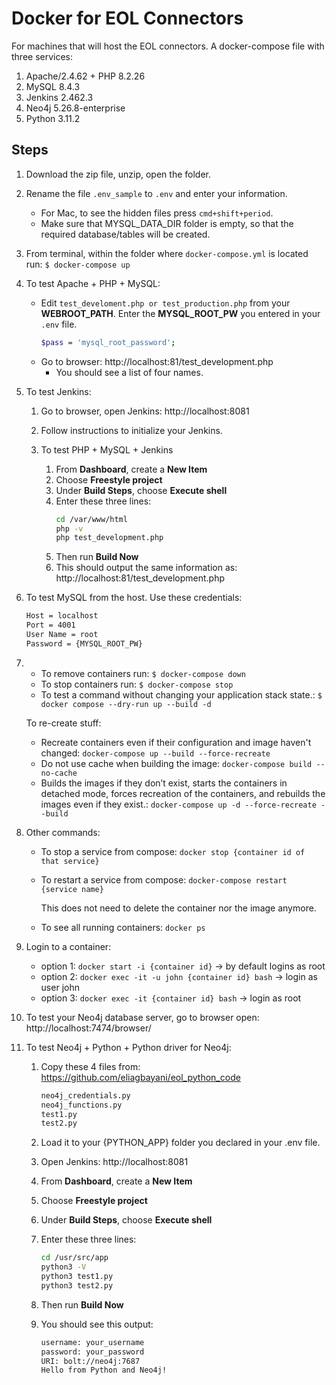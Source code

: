 # Docker for EOL Connectors

For machines that will host the EOL connectors.
A docker-compose file with three services:

1. Apache/2.4.62 + PHP 8.2.26
2. MySQL 8.4.3
3. Jenkins 2.462.3
4. Neo4j 5.26.8-enterprise
5. Python 3.11.2

## Steps

1. Download the zip file, unzip, open the folder.
2. Rename the file `.env_sample` to `.env` and enter your information.
   - For Mac, to see the hidden files press `cmd+shift+period`.
   - Make sure that MYSQL_DATA_DIR folder is empty, so that the required database/tables will be created.
3. From terminal, within the folder where `docker-compose.yml` is located run: `$ docker-compose up`
4. To test Apache + PHP + MySQL:
   - Edit `test_develoment.php or test_production.php` from your **WEBROOT_PATH**. Enter the **MYSQL_ROOT_PW** you entered in your `.env` file.
     ```sh
     $pass = 'mysql_root_password';
     ```
   - Go to browser: http://localhost:81/test_development.php
     - You should see a list of four names.
5. To test Jenkins:

   1. Go to browser, open Jenkins: http://localhost:8081
   2. Follow instructions to initialize your Jenkins.
   3. To test PHP + MySQL + Jenkins

      1. From **Dashboard**, create a **New Item**
      2. Choose **Freestyle project**
      3. Under **Build Steps**, choose **Execute shell**
      4. Enter these three lines:
         ```sh
         cd /var/www/html
         php -v
         php test_development.php
         ```
      5. Then run **Build Now**
      6. This should output the same information as: http://localhost:81/test_development.php

6. To test MySQL from the host. Use these credentials:
   ```sh
   Host = localhost
   Port = 4001
   User Name = root
   Password = {MYSQL_ROOT_PW}
   ```
7. - To remove containers run: `$ docker-compose down`
   - To stop containers run: `$ docker-compose stop`
   - To test a command without changing your application stack state.: `$ docker compose --dry-run up --build -d`

   To re-create stuff:

   - Recreate containers even if their configuration and image haven't changed: `docker-compose up --build --force-recreate`
   - Do not use cache when building the image: `docker-compose build --no-cache`
   - Builds the images if they don’t exist, starts the containers in detached mode, forces recreation of the containers, and rebuilds the images even if they exist.: `docker-compose up -d --force-recreate --build`

8. Other commands:

   - To stop a service from compose: `docker stop {container id of that service}`
   - To restart a service from compose: `docker-compose restart {service name}`

     This does not need to delete the container nor the image anymore.

   - To see all running containers: `docker ps`

9. Login to a container:

   - option 1: `docker start -i {container id}`
     -> by default logins as root
   - option 2: `docker exec -it -u john {container id} bash`
     -> login as user john
   - option 3: `docker exec -it {container id} bash`
     -> login as root

10. To test your Neo4j database server, go to browser open: http://localhost:7474/browser/

11. To test Neo4j + Python + Python driver for Neo4j:

    1. Copy these 4 files from: https://github.com/eliagbayani/eol_python_code
       ```sh
       neo4j_credentials.py
       neo4j_functions.py
       test1.py
       test2.py
       ```
    2. Load it to your {PYTHON_APP} folder you declared in your .env file.
    3. Open Jenkins: http://localhost:8081
    4. From **Dashboard**, create a **New Item**
    5. Choose **Freestyle project**
    6. Under **Build Steps**, choose **Execute shell**
    7. Enter these three lines:
       ```sh
       cd /usr/src/app
       python3 -V
       python3 test1.py
       python3 test2.py
       ```
    8. Then run **Build Now**
    9. You should see this output:

       ```sh
       username: your_username
       password: your_password
       URI: bolt://neo4j:7687
       Hello from Python and Neo4j!
       ```
